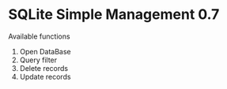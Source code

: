 # SQLite Simple Management 0.7

Available functions

1. Open DataBase
2. Query filter
3. Delete records
4. Update records
